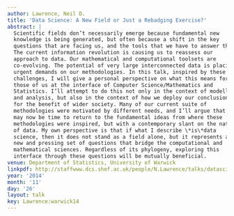 ```yaml
---
author: Lawrence, Neil D.
title: 'Data Science: A New Field or Just a Rebadging Exercise?'
abstract: |
  Scientific fields don’t necessarily emerge because fundamental new
  knowledge is being generated, but often because a shift in the key
  questions that are facing us, and the tools that we have to answer them.
  The current information revolution is causing us to reassess our
  approach to data. Our mathematical and computational toolsets are
  co-evolving. The potential of very large interconnected data is placing
  urgent demands on our methodologies. In this talk, inspired by these
  challenges, I will give a personal perspective on what this means for
  those of us at the interface of Computer Science/Mathematics and
  Statistics. I’ll attempt to do this not only in the context of modelling
  and analysis, but also in the context of how we deploy our conclusions
  for the benefit of wider society. Many of our current suite of
  methodologies were motivated by different needs, and I’ll argue that it
  may now be time to return to the fundamental ideas from where these
  methodologies were inspired, but with a contemporary slant on the nature
  of data. My own perspective is that if what I describe \*is\*data
  science, then it does not stand as a field alone, but it represents a
  new and pressing set of questions that bridge the computational and
  mathematical sciences. Regardless of its phylogeny, exploring this
  interface through these questions will be mutually beneficial.
venue: Department of Statistics, University of Warwick
linkpdf: http://staffwww.dcs.shef.ac.uk/people/N.Lawrence/talks/datascience_warwick14.pdf
year: '2014'
month: '11'
day: '26'
layout: talk
key: Lawrence:warwick14
---
```

